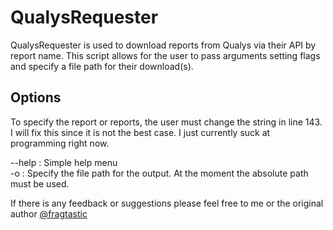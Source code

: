 # QualysRequester

QualysRequester is used to download reports from Qualys via their API by report name. This script allows for the user to pass arguments setting flags and specify a file path for their download(s). 

## Options

To specify the report or reports, the user must change the string in line 143. I will fix this since it is not the best case. I just currently suck at programming right now.  

--help : Simple help menu <br/>
-o : Specify the file path for the output. At the moment the absolute path must be used. 

If there is any feedback or suggestions please feel free to me or the original author [@fragtastic]( https://github.com/fragtastic )
